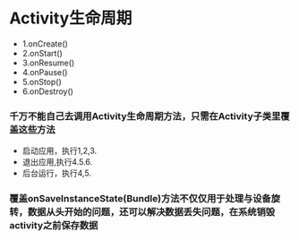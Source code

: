 # Activity生命周期
* 1.onCreate()
* 2.onStart()
* 3.onResume()
* 4.onPause()
* 5.onStop()
* 6.onDestroy()
### 千万不能自己去调用Activity生命周期方法，只需在Activity子类里覆盖这些方法
* 启动应用，执行1,2,3.
* 退出应用,执行4.5.6.
* 后台运行，执行4,5.

### 覆盖onSaveInstanceState(Bundle)方法不仅仅用于处理与设备旋转，数据从头开始的问题，还可以解决数据丢失问题，在系统销毁activity之前保存数据
